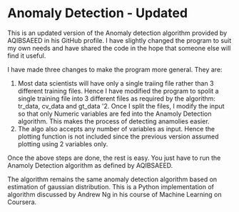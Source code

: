 # Anomaly Detection - Updated

This is an updated version of the Anomaly detection algorithm provided by AQIBSAEED in his GitHub profile. I have slightly changed the program to suit my own needs and have shared the code in the hope that someone else will find it useful.

I have made three changes to make the program more general. They are:
1. Most data scientists will have only a single traiing file rather than 3 different training files. Hence I have modified the program to spolit a single training file into 3 different files as required by the algorithm: tr_data, cv_data and gt_data
'2. Once I split the files, I modify the input so that only Numeric variables are fed into the Anamoly Detection algorithm. This makes the process of detecting anamolies easier.
3. The algo also accepts any number of variables as input. Hence the plotting function is not included since the previous version assumed plotting using 2 variables only. 

Once the above steps are done, the rest is easy. You just have to run the Anamoly Detection algorithm as defined by AQIBSAEED.

The algorithm remains the same anomaly detection algorithm based on estimation of gaussian distribution. This is a Python implementation of algorithm discussed by Andrew Ng in his course of Machine Learning on Coursera.  
